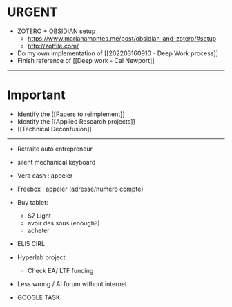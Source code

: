 # URGENT 

- ZOTERO + OBSIDIAN setup
	- https://www.marianamontes.me/post/obsidian-and-zotero/#setup
	- http://zotfile.com/
- Do my own implementation of [[202203160910 - Deep Work process]]
- Finish reference of [[Deep work - Cal Newport]]
___________________________________

# Important
- Identify the [[Papers to reimplement]]
- Identify the [[Applied Research projects]]
- [[Technical Deconfusion]]
___________________________________

- Retraite auto entrepreneur
- silent mechanical keyboard

- Vera cash : appeler
- Freebox : appeler (adresse/numéro compte)

- Buy tablet:
	- S7 Light
	- avoir des sous (enough?)
	- acheter

- ELI5 CIRL

- Hyperlab project:
	- Check EA/ LTF funding

-  Less wrong / AI forum without internet

- GOOGLE TASK